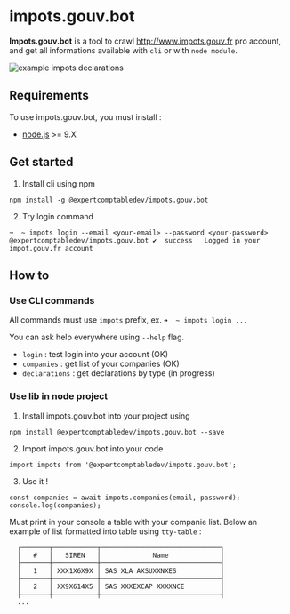 # impots.gouv.bot

**Impots.gouv.bot** is a tool to crawl http://www.impots.gouv.fr pro account, and get all informations available with `cli` or with `node module`.

![example `impots declarations`](https://media.giphy.com/media/1hAYJnpPxw1VrtH15y/giphy.gif)

## Requirements

To use impots.gouv.bot, you must install :

* [node.js](https://nodejs.org/en/) >= 9.X

## Get started

1. Install cli using npm

```
npm install -g @expertcomptabledev/impots.gouv.bot
```

2. Try login command

```
➜  ~ impots login --email <your-email> --password <your-password>
@expertcomptabledev/impots.gouv.bot ✔  success   Logged in your impot.gouv.fr account
```

## How to

### Use CLI commands

All commands must use `impots` prefix, ex. `➜  ~ impots login ...`

You can ask help everywhere using `--help` flag.

* `login` : test login into your account (OK)
* `companies` : get list of your companies (OK)
* `declarations` : get declarations by type (in progress)

### Use lib in node project

1. Install impots.gouv.bot into your project using 
```
npm install @expertcomptabledev/impots.gouv.bot --save
```

2. Import impots.gouv.bot into your code
```
import impots from '@expertcomptabledev/impots.gouv.bot';
```

3. Use it !
```
const companies = await impots.companies(email, password);
console.log(companies);
```
Must print in your console a table with your companie list.
Below an example of list formatted into table using `tty-table` :
```
  ┌───────┬───────────┬──────────────────────────────┐
  │   #   │   SIREN   │             Name             │
  ├───────┼───────────┼──────────────────────────────┤
  │   1   │ XXX1X6X9X │ SAS XLA AXSUXXNXES           │
  ├───────┼───────────┼──────────────────────────────┤
  │   2   │ XX9X614X5 │ SAS XXXEXCAP XXXXNCE         │
  ├───────┼───────────┼──────────────────────────────┤
  ...
```
